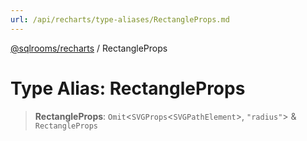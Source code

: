 ```yaml
---
url: /api/recharts/type-aliases/RectangleProps.md
---
```

[@sqlrooms/recharts](../index.md) / RectangleProps

# Type Alias: RectangleProps

> **RectangleProps**: `Omit`<`SVGProps`<`SVGPathElement`>, `"radius"`> & `RectangleProps`
